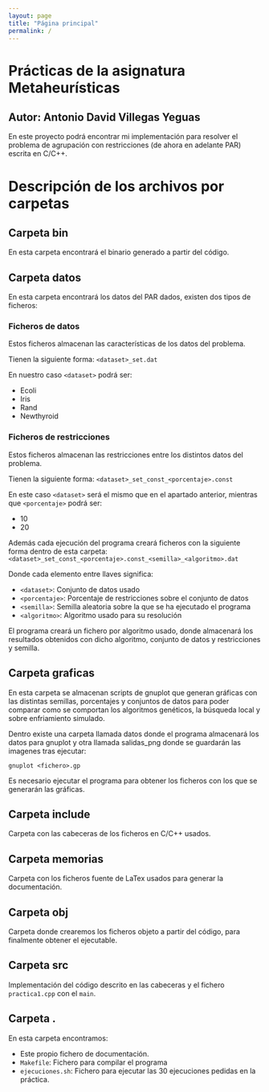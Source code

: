 ```yaml
---
layout: page
title: "Página principal"
permalink: /
---
```


# Prácticas de la asignatura Metaheurísticas

## Autor: Antonio David Villegas Yeguas

En este proyecto podrá encontrar mi implementación para resolver el problema de agrupación con restricciones (de ahora en adelante PAR) escrita en C/C++.


# Descripción de los archivos por carpetas

## Carpeta bin

En esta carpeta encontrará el binario generado a partir del código.

## Carpeta datos

En esta carpeta encontrará los datos del PAR dados, existen dos tipos de ficheros:

### Ficheros de datos

Estos ficheros almacenan las características de los datos del problema.

Tienen la siguiente forma: `<dataset>_set.dat`

En nuestro caso `<dataset>` podrá ser:

- Ecoli
- Iris
- Rand
- Newthyroid

### Ficheros de restricciones

Estos ficheros almacenan las restricciones entre los distintos datos del problema.

Tienen la siguiente forma: `<dataset>_set_const_<porcentaje>.const`

En este caso `<dataset>` será el mismo que en el apartado anterior, mientras que `<porcentaje>` podrá ser:

- 10
- 20


Además cada ejecución del programa creará ficheros con la siguiente forma dentro de esta carpeta: `<dataset>_set_const_<porcentaje>.const_<semilla>_<algoritmo>.dat`

Donde cada elemento entre llaves significa:

- `<dataset>`: Conjunto de datos usado
- `<porcentaje>`: Porcentaje de restricciones sobre el conjunto de datos
- `<semilla>`: Semilla aleatoria sobre la que se ha ejecutado el programa
- `<algoritmo>`: Algoritmo usado para su resolución


El programa creará un fichero por algoritmo usado, donde almacenará los resultados obtenidos con dicho algoritmo, conjunto de datos y restricciones y semilla.


## Carpeta graficas

En esta carpeta se almacenan scripts de gnuplot que generan gráficas con las distintas semillas, porcentajes y conjuntos de datos para poder comparar como se comportan los algoritmos genéticos, la búsqueda local y sobre enfriamiento simulado.

Dentro existe una carpeta llamada datos donde el programa almacenará los datos para gnuplot y otra llamada salidas_png donde se guardarán las imagenes tras ejecutar:

```
gnuplot <fichero>.gp
```

Es necesario ejecutar el programa para obtener los ficheros con los que se generarán las gráficas.

## Carpeta include

Carpeta con las cabeceras de los ficheros en C/C++ usados.

## Carpeta memorias

Carpeta con los ficheros fuente de LaTex usados para generar la documentación.

## Carpeta obj

Carpeta donde crearemos los ficheros objeto a partir del código, para finalmente obtener el ejecutable.

## Carpeta src

Implementación del código descrito en las cabeceras y el fichero `practica1.cpp` con el `main`.

## Carpeta .

En esta carpeta encontramos:

- Este propio fichero de documentación.
- `Makefile`: Fichero para compilar el programa
- `ejecuciones.sh`: Fichero para ejecutar las 30 ejecuciones pedidas en la práctica.
